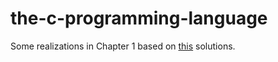 # the-c-programming-language

Some realizations in Chapter 1 based on [this](https://github.com/gleesik/the-c-programming-language-2nd-edition-solutions) solutions.
